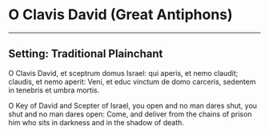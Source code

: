 # O Clavis David (Great Antiphons)

***

## Setting: Traditional Plainchant

O Clavis David,
et sceptrum domus Israel:
qui aperis, et nemo claudit;
claudis, et nemo aperit:
Veni, et educ vinctum de domo carceris,
sedentem in tenebris
et umbra mortis.

O Key of David
and Scepter of Israel,
you open and no man dares shut,
you shut and no man dares open:
Come, and deliver from the chains of prison
him who sits in darkness
and in the shadow of death.